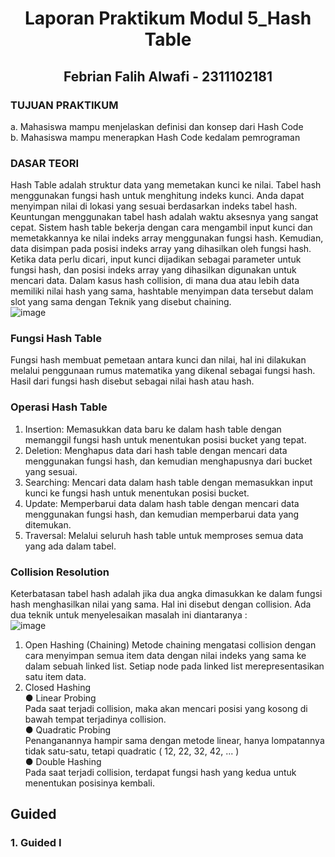 # <h1 align="center">Laporan Praktikum Modul 5_Hash Table</h1>
<h2 align="center">Febrian Falih Alwafi - 2311102181</h2>

###  TUJUAN PRAKTIKUM
a.	Mahasiswa mampu menjelaskan definisi dan konsep dari Hash Code</br>
b.	Mahasiswa mampu menerapkan Hash Code kedalam pemrograman

###  DASAR TEORI 
Hash Table adalah struktur data yang memetakan kunci ke nilai. Tabel hash menggunakan fungsi hash untuk menghitung indeks kunci. Anda dapat menyimpan nilai di lokasi yang sesuai berdasarkan indeks tabel hash. Keuntungan menggunakan tabel hash adalah waktu aksesnya yang sangat cepat. Sistem hash table bekerja dengan cara mengambil input kunci dan
memetakkannya ke nilai indeks array menggunakan fungsi hash. Kemudian, data disimpan pada posisi indeks array yang dihasilkan oleh fungsi hash. Ketika data perlu dicari, input kunci dijadikan sebagai parameter untuk fungsi hash, dan posisi indeks array yang dihasilkan digunakan untuk mencari data. Dalam kasus hash collision, di mana dua atau lebih data memiliki nilai hash yang sama, hashtable menyimpan data tersebut dalam slot yang sama dengan Teknik yang disebut chaining.</br>
![image](https://github.com/Febrianfalihalwafi/Struktur-Data-Assignment/assets/162521180/de11a102-37ff-4243-bcf1-b2a3cf202f68)
</br>

### Fungsi Hash Table
Fungsi hash membuat pemetaan antara kunci dan nilai, hal ini dilakukan
melalui penggunaan rumus matematika yang dikenal sebagai fungsi hash. Hasil
dari fungsi hash disebut sebagai nilai hash atau hash.

### Operasi Hash Table
1. Insertion:
Memasukkan data baru ke dalam hash table dengan memanggil fungsi hash
untuk menentukan posisi bucket yang tepat.
2. Deletion:
Menghapus data dari hash table dengan mencari data menggunakan fungsi
hash, dan kemudian menghapusnya dari bucket yang sesuai.
3. Searching:
Mencari data dalam hash table dengan memasukkan input kunci ke fungsi
hash untuk menentukan posisi bucket.
4. Update:
Memperbarui data dalam hash table dengan mencari data menggunakan
fungsi hash, dan kemudian memperbarui data yang ditemukan.
5. Traversal:
Melalui seluruh hash table untuk memproses semua data yang ada dalam
tabel.

### Collision Resolution
Keterbatasan tabel hash adalah jika dua angka dimasukkan ke dalam fungsi
hash menghasilkan nilai yang sama. Hal ini disebut dengan collision. Ada dua
teknik untuk menyelesaikan masalah ini diantaranya : </br>
![image](https://github.com/Febrianfalihalwafi/Struktur-Data-Assignment/assets/162521180/77105f05-cef8-40f4-8def-1575ee5a137e)

1. Open Hashing (Chaining)
Metode chaining mengatasi collision dengan cara menyimpan semua
item data dengan nilai indeks yang sama ke dalam sebuah linked list. Setiap
node pada linked list merepresentasikan satu item data.
2. Closed Hashing</br>
● Linear Probing</br>
Pada saat terjadi collision, maka akan mencari posisi yang kosong di
bawah tempat terjadinya collision.</br>
● Quadratic Probing</br>
Penanganannya hampir sama dengan metode linear, hanya
lompatannya tidak satu-satu, tetapi quadratic ( 12, 22, 32, 42, ... )</br>
● Double Hashing</br>
Pada saat terjadi collision, terdapat fungsi hash yang kedua untuk
menentukan posisinya kembali.</br>

## Guided 

### 1.	Guided I

```C++
